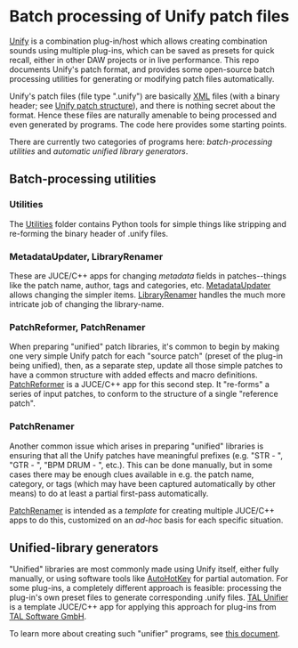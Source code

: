 # Batch processing of Unify patch files

[Unify](https://www.pluginguru.com/products/unify-standard) is a combination plug-in/host which allows creating combination sounds using multiple plug-ins, which can be saved as presets for quick recall, either in other DAW projects or in live performance. This repo documents Unify's patch format, and provides some open-source batch processing utilities for generating or modifying patch files automatically.

Unify's patch files (file type ".unify") are basically [XML](https://en.wikipedia.org/wiki/XML) files (with a binary header; see [Unify patch structure](Documents/Unify-patch-structure.md)), and there is nothing secret about the format. Hence these files are naturally amenable to being processed and even generated by programs. The code here provides some starting points.

There are currently two categories of programs here: *batch-processing utilities* and *automatic unified library generators*.

## Batch-processing utilities

### Utilities

The [Utilities](Utilities) folder contains Python tools for simple things like stripping and re-forming the binary header of .unify files.

### MetadataUpdater, LibraryRenamer

These are JUCE/C++ apps for changing *metadata* fields in patches--things like the patch name, author, tags and categories, etc. [MetadataUpdater](MetadataUpdater) allows changing the simpler items. [LibraryRenamer](LibraryRenamer) handles the much more intricate job of changing the library-name.

### PatchReformer, PatchRenamer

When preparing "unified" patch libraries, it's common to begin by making one very simple Unify patch for each "source patch" (preset of the plug-in being unified), then, as a separate step, update all those simple patches to have a common structure with added effects and macro definitions. [PatchReformer](PatchReformer) is a JUCE/C++ app for this second step. It "re-forms" a series of input patches, to conform to the structure of a single "reference patch".

### PatchRenamer

Another common issue which arises in preparing "unified" libraries is ensuring that all the Unify patches have meaningful prefixes (e.g. "STR - ", "GTR - ", "BPM DRUM - ", etc.). This can be done manually, but in some cases there may be enough clues available in e.g. the patch name, category, or tags (which may have been captured automatically by other means) to do at least a partial first-pass automatically.

[PatchRenamer](PatchRenamer) is intended as a *template* for creating multiple JUCE/C++ apps to do this, customized on an *ad-hoc* basis for each specific situation.

## Unified-library generators

"Unified" libraries are most commonly made using Unify itself, either fully manually, or using software tools like [AutoHotKey](https://www.autohotkey.com/) for partial automation. For some plug-ins, a completely different approach is feasible: processing the plug-in's own preset files to generate corresponding .unify files. [TAL Unifier](TAL%20Unifier/) is a template JUCE/C++ app for applying this approach for plug-ins from [TAL Software GmbH](https://tal-software.com).

To learn more about creating such "unifier" programs, see [this document](Documents/About-unifiers.md).
